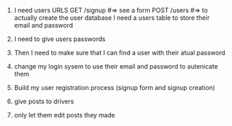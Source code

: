1. I need users
    URLS
        GET /signup #=> see a form
        POST /users #=> to actually create the user 
    database
        I need a users table to store their email 
        and password
2. I need to give users passwords
2. Then I need to make sure that I can find a user with their atual password
4. change my login sysem to use their email and password to autenicate them

1. Build my user registration process (signup form and signup creation)
2. give posts to drivers
3. only let them edit posts they made
